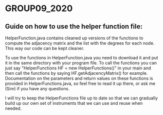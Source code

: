# GROUP09_2020

## Guide on how to use the helper function file:
HelperFunction.java contains cleaned up versions of the functions to compute the adjacency matrix and
the list with the degrees for each node. This way our code can be kept cleaner.

To use the functions in HelperFunction.java you need to download it and put it in the same directory
with your program file. To call the functions you can just say "HelperFunctions HF = new HelperFunctions()"
in your main and then call the functions by saying HF.getAdjacencyMatrix() for example.
Documentation on the parameters and return values on these functions is provided in HelperFunctions.java, so
feel free to read it up there, or ask me (Sim) if you have any questions.


I will try to keep the HelperFunctions file up to date so that we can gradually build up our own set of instruments
that we can use and reuse when needed.
